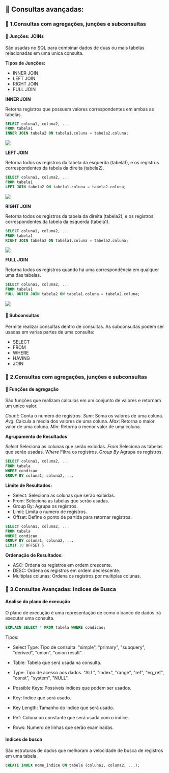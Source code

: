 ## 📌 Consultas avançadas: 

### 📌 1.Consultas com agregações, junções e subconsultas

#### 🔗 Junções: JOINs

São usadas no SQL para combinar dados de duas ou mais tabelas relacionadas em uma unica consulta.

**Tipos de Junções:**

* INNER JOIN
* LEFT JOIN
* RIGHT JOIN
* FULL JOIN


**INNER JOIN**

Retorna registros que possuem valores correspondentes em ambas as tabelas.

~~~sql	
SELECT coluna1, coluna2, ...
FROM tabela1
INNER JOIN tabela2 ON tabela1.coluna = tabela2.coluna;
~~~

<img align=center src="https://media.discordapp.net/attachments/1020872567738863716/1153747993577652284/image.png?width=160&height=126">

**LEFT JOIN**

Retorna todos os registros da tabela da esquerda (tabela1), e os registros correspondentes da tabela da direita (tabela2).

~~~sql
SELECT coluna1, coluna2, ...
FROM tabela1
LEFT JOIN tabela2 ON tabela1.coluna = tabela2.coluna;
~~~

<img align=center src="https://cdn.discordapp.com/attachments/1020872567738863716/1153748209571741766/image.png">

**RIGHT JOIN**

Retorna todos os registros da tabela da direita (tabela2), e os registros correspondentes da tabela da esquerda (tabela1).

~~~sql
SELECT coluna1, coluna2, ...
FROM tabela1
RIGHT JOIN tabela2 ON tabela1.coluna = tabela2.coluna;
~~~

<img align=center src="https://cdn.discordapp.com/attachments/1020872567738863716/1153748406997614692/image.png">

**FULL JOIN**

Retorna todos os registros quando há uma correspondência em qualquer uma das tabelas.

~~~sql
SELECT coluna1, coluna2, ...
FROM tabela1
FULL OUTER JOIN tabela2 ON tabela1.coluna = tabela2.coluna;
~~~

<img align=center src="https://cdn.discordapp.com/attachments/1020872567738863716/1153748545594216628/image.png">


#### 🔗 Subconsultas

Permite realizar consultas dentro de consultas.
As subconsultas podem ser usadas em varias partes de uma consulta:

* SELECT
* FROM
* WHERE
* HAVING
* JOIN

### 📌 2.Consultas com agregações, junções e subconsultas

#### 🔗 Funções de agregação

São funções que realizam calculos em um conjunto de valores e retornam um unico valor.

*Count*: Conta o numero de registros.
*Sum*: Soma os valores de uma coluna.
*Avg*: Calcula a media dos valores de uma coluna.
*Max*: Retorna o maior valor de uma coluna.
*Min*: Retorna o menor valor de uma coluna.

**Agrupamento de Resultados**

*Select* Seleciona as colunas que serão exibidas.
*From* Seleciona as tabelas que serão usadas.
*Where* Filtra os registros.
*Group By* Agrupa os registros.

~~~sql
SELECT coluna1, coluna2, ...
FROM tabela
WHERE condicao
GROUP BY coluna1, coluna2, ...
~~~


**Limite de Resultados:**

* Select: Seleciona as colunas que serão exibidas.
* From: Seleciona as tabelas que serão usadas.
* Group By: Agrupa os registros.
* Limit: Limita o numero de registros.
* Offset: Define o ponto de partida para retornar registros.

~~~sql
SELECT coluna1, coluna2, ...
FROM tabela
WHERE condicao
GROUP BY coluna1, coluna2, ...
LIMIT 10 OFFSET 5
~~~

**Ordenação de Resultados:**

* ASC: Ordena os registros em ordem crescente.
* DESC: Ordena os registros em ordem decrescente.
* Multiplas colunas: Ordena os registros por multiplas colunas.

### 📌 3.Consultas Avançadas: Indices de Busca

#### Analise do plano de execução

O plano de execução é uma representação de como o banco de dados irá executar uma consulta.

~~~sql	
EXPLAIN SELECT * FROM tabela WHERE condicao;
~~~

Tipos:

* Select Type: Tipo de consulta. "simple", "primary", "subquery", "derived", "union", "union result".

* Table: Tabela que será usada na consulta.

* Type: Tipo de acesso aos dados. "ALL", "index", "range", "ref", "eq_ref", "const", "system", "NULL".

* Possible Keys: Possiveis indices que podem ser usados.

* Key: Indice que será usado.

* Key Length: Tamanho do indice que será usado.

* Ref: Coluna ou constante que será usada com o indice.

* Rows: Numero de linhas que serão examinadas.

#### Indices de busca

São estruturas de dados que melhoram a velocidade de busca de registros em uma tabela.

~~~sql
CREATE INDEX nome_indice ON tabela (coluna1, coluna2, ...);
~~~



